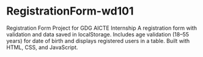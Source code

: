 # RegistrationForm-wd101
Registration Form Project for GDG AICTE Internship  A registration form with validation and data saved in localStorage. Includes age validation (18–55 years) for date of birth and displays registered users in a table. Built with HTML, CSS, and JavaScript.
